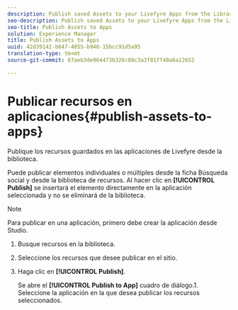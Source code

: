 ```yaml
---
description: Publish saved Assets to your Livefyre Apps from the Library.
seo-description: Publish saved Assets to your Livefyre Apps from the Library.
seo-title: Publish Assets to Apps
solution: Experience Manager
title: Publish Assets to Apps
uuid: 42d39142-b047-4055-b946-15bcc91d5a95
translation-type: tm+mt
source-git-commit: 67aeb3de964473b326c88c3a3f81ff48a6a12652

---
```



# Publicar recursos en aplicaciones{#publish-assets-to-apps}

Publique los recursos guardados en las aplicaciones de Livefyre desde la biblioteca.

Puede publicar elementos individuales o múltiples desde la ficha Búsqueda social y desde la biblioteca de recursos. Al hacer clic en **[!UICONTROL Publish]** se insertará el elemento directamente en la aplicación seleccionada y no se eliminará de la biblioteca.

>[!NOTE]
>
>Para publicar en una aplicación, primero debe crear la aplicación desde Studio.

1. Busque recursos en la biblioteca.
1. Seleccione los recursos que desee publicar en el sitio.
1. Haga clic en **[!UICONTROL Publish]**.

   Se abre el **[!UICONTROL Publish to App]** cuadro de diálogo.1. Seleccione la aplicación en la que desea publicar los recursos seleccionados.
